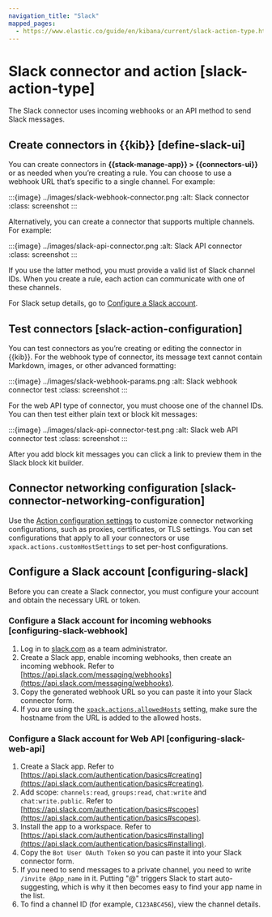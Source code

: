 ```yaml
---
navigation_title: "Slack"
mapped_pages:
  - https://www.elastic.co/guide/en/kibana/current/slack-action-type.html
---
```


# Slack connector and action [slack-action-type]


The Slack connector uses incoming webhooks or an API method to send Slack messages.


## Create connectors in {{kib}} [define-slack-ui]

You can create connectors in **{{stack-manage-app}} > {{connectors-ui}}** or as needed when you’re creating a rule. You can choose to use a webhook URL that’s specific to a single channel. For example:

:::{image} ../images/slack-webhook-connector.png
:alt: Slack connector
:class: screenshot
:::

Alternatively, you can create a connector that supports multiple channels. For example:

:::{image} ../images/slack-api-connector.png
:alt: Slack API connector
:class: screenshot
:::

If you use the latter method, you must provide a valid list of Slack channel IDs. When you create a rule, each action can communicate with one of these channels.

For Slack setup details, go to [Configure a Slack account](#configuring-slack).


## Test connectors [slack-action-configuration]

You can test connectors as you’re creating or editing the connector in {{kib}}. For the webhook type of connector, its message text cannot contain Markdown, images, or other advanced formatting:

:::{image} ../images/slack-webhook-params.png
:alt: Slack webhook connector test
:class: screenshot
:::

For the web API type of connector, you must choose one of the channel IDs. You can then test either plain text or block kit messages:

:::{image} ../images/slack-api-connector-test.png
:alt: Slack web API connector test
:class: screenshot
:::

After you add block kit messages you can click a link to preview them in the Slack block kit builder.


## Connector networking configuration [slack-connector-networking-configuration]

Use the [Action configuration settings](/reference/configuration-reference/alerting-settings.md#action-settings) to customize connector networking configurations, such as proxies, certificates, or TLS settings. You can set configurations that apply to all your connectors or use `xpack.actions.customHostSettings` to set per-host configurations.


## Configure a Slack account [configuring-slack]

Before you can create a Slack connector, you must configure your account and obtain the necessary URL or token.


### Configure a Slack account for incoming webhooks [configuring-slack-webhook]

1. Log in to [slack.com](http://slack.com) as a team administrator.
2. Create a Slack app, enable incoming webhooks, then create an incoming webhook. Refer to [https://api.slack.com/messaging/webhooks](https://api.slack.com/messaging/webhooks).
3. Copy the generated webhook URL so you can paste it into your Slack connector form.
4. If you are using the [`xpack.actions.allowedHosts`](/reference/configuration-reference/alerting-settings.md#action-settings) setting, make sure the hostname from the URL is added to the allowed hosts.


### Configure a Slack account for Web API [configuring-slack-web-api]

1. Create a Slack app. Refer to [https://api.slack.com/authentication/basics#creating](https://api.slack.com/authentication/basics#creating).
2. Add scope: `channels:read`, `groups:read`, `chat:write` and `chat:write.public`. Refer to [https://api.slack.com/authentication/basics#scopes](https://api.slack.com/authentication/basics#scopes).
3. Install the app to a workspace. Refer to [https://api.slack.com/authentication/basics#installing](https://api.slack.com/authentication/basics#installing).
4. Copy the `Bot User OAuth Token` so you can paste it into your Slack connector form.
5. If you need to send messages to a private channel, you need to write `/invite @App_name` in it. Putting "@" triggers Slack to start auto-suggesting, which is why it then becomes easy to find your app name in the list.
6. To find a channel ID (for example, `C123ABC456`), view the channel details.

